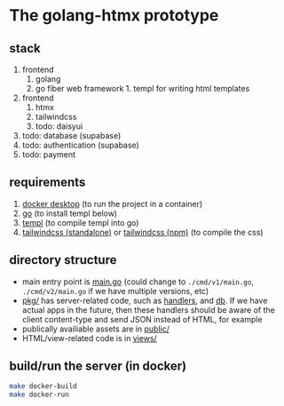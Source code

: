 # The golang-htmx prototype

## stack

1. frontend
    1. golang
    1. go fiber web framework 1. templ for writing html templates
1. frontend
    1. htmx
    1. tailwindcss
    1. todo: daisyui
1. todo: database (supabase)
1. todo: authentication (supabase)
1. todo: payment

## requirements

1. [docker desktop](https://docs.docker.com/desktop/install/mac-install/)
   (to run the project in a container)
1. [go](https://go.dev/doc/install) (to install templ below)
1. [templ](https://templ.guide/quick-start/installation) (to compile templ into go)
1. [tailwindcss (standalone)](https://tailwindcss.com/blog/standalone-cli) or
   [tailwindcss (npm)](https://tailwindcss.com/docs/installation)
   (to compile the css)

## directory structure

* main entry point is [main.go](./main.go) (could change to `./cmd/v1/main.go`,
  `./cmd/v2/main.go` if we have multiple versions, etc)
* [pkg/](./pkg/) has server-related code, such as [handlers](./pkg/handlers/),
  and [db](./pkg/handlers/). If we have actual apps in the future, then these
  handlers should be aware of the client content-type and send JSON instead of
  HTML, for example
* publically availiable assets are in [public/](./public/)
* HTML/view-related code is in [views/](./views/)

## build/run the server (in docker)

```sh
make docker-build
make docker-run
```
